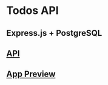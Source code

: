 # Todos API

## Express.js + PostgreSQL

## [API](http://194.31.55.57:4001/)
## [App Preview](http://62.72.33.149:3001)
